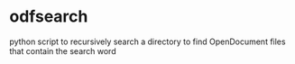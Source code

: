 # odfsearch
python script to recursively search a directory to find OpenDocument files that contain the search word
